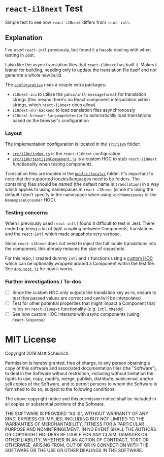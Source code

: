 # `react-i18next` Test

Simple test to see how `react-i18next` differs from `react-intl`.

## Explanation

I've used `react-intl` previously, but found it a hassle dealing with when testing in Jest.

I also like the async translation files that `react-i18next` has built it. Makes it leaner for building, needing only to update the translation file itself and not generate a whole new build.

The [`configuration`](/src/i18n/index.js) uses a couple extra packages:

- `i18next-icu` to utilise the `yahoo/intl-messageformat` for translation strings (this means there's no React component interpolation within strings, which `react-i18next` does allow)
- `i18next-xhr-backend` to load translation files asynchronously
- `i18next-browser-languagedetector` to automatically load translations based on the browser's configuration

### Layout

The implementation configuration is located in the [`src/i18n`](/src/i18n) folder:

- [`src/i18n/index.js`](/src/i18n/index.js) is the `react-i18next` configuration
- [`src/i18n/testI18nComponent.js`](/src/i18n/testI18nComponent.js) is a custom HOC to stub `react-i18next` functionality when testing components.

Translation files are located in the [`public/locales`](/public/locales) folder. It's important to note that the supported locales/languages need to be folders. The containing files should be named (the default name is `translation`) in a way which applies to using namespaces in `react-i18next` (since it's using the default I don't specify in the namespace when using `withNamespaces` or the `NamespaceConsumer` HOC).

### Testing concerns

When I previously used `react-intl` I found it difficult to test in Jest. There ended up being a lot of tight coupling between Components, translations and the `react-intl` which made snapshots very verbose.

Since `react-i18next` does not need to inject the full locale translations into the component, this already reduces the size of snapshots.

For this repo, I created dummy `intl` and `t` functions using a [custom HOC](/src/i18n/testI18nComponent.js) which can be optionally wrapped around a Component within the test file. See [`App.test.js`](/src/App.test.js) for how it works.

### Further investigations / To-dos

- [ ] Since the custom HOC only outputs the translation key as-is, ensure to test that passed values are correct and can/will be interpolated
- [ ] Test for other potential properties that might impact a Component that relies on `react-i18next` functionality (e.g. `intl`, `tReady`)
- [ ] See how custom HOC interacts with async components (using `React.Suspense`)

# MIT License

Copyright 2019 Matt Scheurich.

Permission is hereby granted, free of charge, to any person obtaining a copy of this software and associated documentation files (the "Software"), to deal in the Software without restriction, including without limitation the rights to use, copy, modify, merge, publish, distribute, sublicense, and/or sell copies of the Software, and to permit persons to whom the Software is furnished to do so, subject to the following conditions:

The above copyright notice and this permission notice shall be included in all copies or substantial portions of the Software.

THE SOFTWARE IS PROVIDED "AS IS", WITHOUT WARRANTY OF ANY KIND, EXPRESS OR IMPLIED, INCLUDING BUT NOT LIMITED TO THE WARRANTIES OF MERCHANTABILITY, FITNESS FOR A PARTICULAR PURPOSE AND NONINFRINGEMENT. IN NO EVENT SHALL THE AUTHORS OR COPYRIGHT HOLDERS BE LIABLE FOR ANY CLAIM, DAMAGES OR OTHER LIABILITY, WHETHER IN AN ACTION OF CONTRACT, TORT OR OTHERWISE, ARISING FROM, OUT OF OR IN CONNECTION WITH THE SOFTWARE OR THE USE OR OTHER DEALINGS IN THE SOFTWARE.
